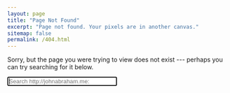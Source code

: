 ```yaml
---
layout: page
title: "Page Not Found"
excerpt: "Page not found. Your pixels are in another canvas."
sitemap: false
permalink: /404.html
---
```


Sorry, but the page you were trying to view does not exist --- perhaps you can try searching for it below.

<div class="search-input-wrap">
  <input id="search-input-404" type="text" maxlength="20" placeholder="Search http://johnabraham.me:" style="width: 250px" autofocus>
  <i class="search-input-icon fa fa-search" onclick="javascript:goToResultsPage();"></i>
</div>